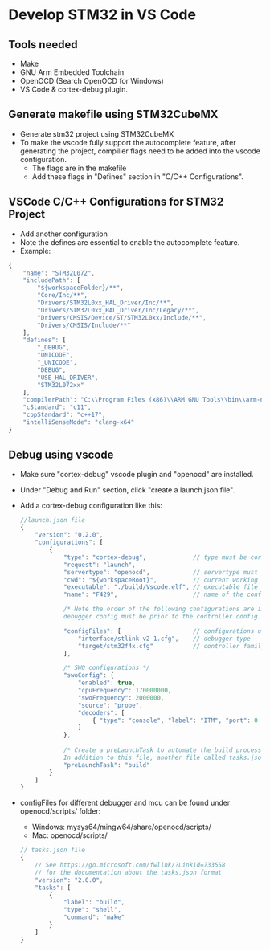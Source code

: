 # Develop STM32 in VS Code

## Tools needed
- Make
- GNU Arm Embedded Toolchain
- OpenOCD (Search OpenOCD for Windows)
- VS Code & cortex-debug plugin.

## Generate makefile using STM32CubeMX
- Generate stm32 project using STM32CubeMX
- To make the vscode fully support the autocomplete feature, after generating the project, compilier flags need to be added into the vscode configuration.
    - The flags are in the makefile
    - Add these flags in "Defines" section in "C/C++ Configurations".

## VSCode C/C++ Configurations for STM32 Project
- Add another configuration
- Note the defines are essential to enable the autocomplete feature.
- Example:
```javascript
{
    "name": "STM32L072",
    "includePath": [
        "${workspaceFolder}/**",
        "Core/Inc/**",
        "Drivers/STM32L0xx_HAL_Driver/Inc/**",
        "Drivers/STM32L0xx_HAL_Driver/Inc/Legacy/**",
        "Drivers/CMSIS/Device/ST/STM32L0xx/Include/**",
        "Drivers/CMSIS/Include/**"
    ],
    "defines": [
        "_DEBUG",
        "UNICODE",
        "_UNICODE",
        "DEBUG",
        "USE_HAL_DRIVER",
        "STM32L072xx"
    ],
    "compilerPath": "C:\\Program Files (x86)\\ARM GNU Tools\\bin\\arm-none-eabi-gcc.exe\",
    "cStandard": "c11",
    "cppStandard": "c++17",
    "intelliSenseMode": "clang-x64"
}
```

## Debug using vscode
- Make sure "cortex-debug" vscode plugin and "openocd" are installed.
- Under "Debug and Run" section, click "create a launch.json file".
- Add a cortex-debug configuration like this:
    ```javascript
    //launch.json file
    {
        "version": "0.2.0",
        "configurations": [
            {
                "type": "cortex-debug",             // type must be cortex-debug
                "request": "launch",
                "servertype": "openocd",            // servertype must be openocd
                "cwd": "${workspaceRoot}",          // current working directory
                "executable": "./build/Vscode.elf", // executable file under build/
                "name": "F429",                     // name of the configuration

                /* Note the order of the following configurations are important.
                debugger config must be prior to the controller config. */

                "configFiles": [                    // configurations used by openocd
                    "interface/stlink-v2-1.cfg",    // debugger type
                    "target/stm32f4x.cfg"           // controller family
                ],

                /* SWO configurations */
                "swoConfig": {
                    "enabled": true,
                    "cpuFrequency": 170000000,
                    "swoFrequency": 2000000,
                    "source": "probe",
                    "decoders": [
                        { "type": "console", "label": "ITM", "port": 0 }
                    ]
                },
                
                /* Create a preLaunchTask to automate the build process.
                In addition to this file, another file called tasks.json is needed*/
                "preLaunchTask": "build"
            }
        ]
    }
    ```

- configFiles for different debugger and mcu can be found under openocd/scripts/ folder:
    - Windows: mysys64/mingw64/share/openocd/scripts/
    - Mac: openocd/scripts/
    ```javascript
    // tasks.json file
    {
        // See https://go.microsoft.com/fwlink/?LinkId=733558
        // for the documentation about the tasks.json format
        "version": "2.0.0",
        "tasks": [
            {
                "label": "build",
                "type": "shell",
                "command": "make"
            }
        ]
    }
    ```

